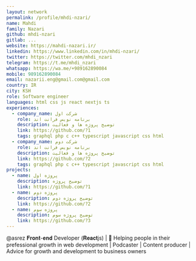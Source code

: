 ```yaml
---
layout: network
permalink: /profile/mhdi-nzari/
name: Mahdi
family: Nazari
github: mhdi-nzari
gitlab: ...
website: https://mahdi-nazari.ir/
linkedin: https://www.linkedin.com/in/mhdi-nzari/
twitter: https://twitter.com/mhdi_nzari
telegram: https://t.me/mhdi_nzari
whatsapp: https://wa.me/+989162890084
mobile: 989162890084
email: nazarii.eng@gmail.com@gmail.com
country: IR
city: KSH
role: Software engineer
languages: html css js react nextjs ts
experiences:
  - company_name: شرکت اول
    role: برنامه نویس فرانت اند
    description: توضیح پروژه ها و فعالیت
    link: https://github.com/?1
    tags: graphql php c c++ typescript javascript css html
  - company_name: شرکت دوم
    role: برنامه نویس فرانت اند
    description: توضیح پروژه ها و فعالیت
    link: https://github.com/?2
    tags: graphql php c c++ typescript javascript css html
projects:
  - name: پروژه اول
    description: توضیح پروژه
    link: https://github.com/?1
  - name: پروژه دوم
    description: توضیح پروژه دوم
    link: https://github.com/?2
  - name: پروژه سوم
    description: توضیح پروژه سوم
    link: https://github.com/?3
---
```


@asrez 𝐅𝐫𝐨𝐧𝐭-𝐞𝐧𝐝 Developer (𝐑𝐞𝐚𝐜𝐭js) | 💯 Helping people in their prefessional growth in web development | Podcaster | Content producer | Advice for growth and development to business owners
